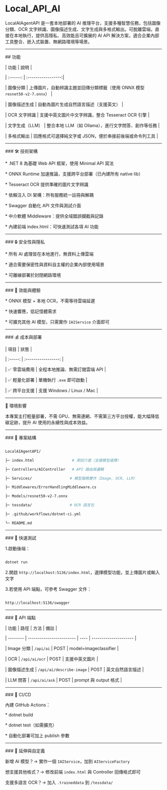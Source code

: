 # Local\_API\_AI



LocalAIAgentAPI 是一套本地部署的 AI 推理平台，支援多種智慧任務，包括圖像分類、OCR 文字辨識、圖像描述生成、文字生成與多格式輸出。可脫離雲端，直接在本地執行，提供高隱私、高效能且可擴展的 AI API 解決方案，適合企業內部工具整合、嵌入式裝置、無網路環境等場景。



----------------------------



\## 功能

| 功能 | 說明 |

| :------: | :-----------------:|

| 圖像分類     | 上傳圖片，自動辨識主題並回傳分類標籤（使用 ONNX 模型 `resnet50-v2-7.onnx`） |

| 圖像描述生成    | 自動為圖片生成自然語言描述（支援英文）                                 |

| OCR 文字辨識  | 支援中英文圖片中文字辨識，整合 Tesseract OCR 引擎                    |

| 文字生成（LLM） | 整合本地 LLM（如 Ollama），進行文字問答、創作等任務                     |

| 多格式輸出     | 回應格式可選擇純文字或 JSON，便於串接前後端或命令列工具                      |



----------------------------



\###  🛠️ 技術架構

\* .NET 8 為基礎 Web API 框架，使用 Minimal API 寫法

\* ONNX Runtime 加速推論，支援跨平台部署（已內建所有 native lib）

\* Tesseract OCR 提供準確的圖片文字辨識

\* 依賴注入 DI 架構：所有服務統一註冊與解耦

\* Swagger 自動化 API 文件與測試介面

\* 中介軟體 Middleware：提供全域錯誤攔截與記錄

\* 內建前端 index.html：可快速測試各項 AI 功能



----------------------------



\### 🔒 安全性與隱私

\* 所有 AI 處理皆在本地進行，無資料上傳雲端

\* 適合需要保密性與資料自主權的企業內部使用場景

\* 可離線部署於封閉網路環境



----------------------------



\### 🚀 效能與體驗

\* ONNX 模型 + 本地 OCR，不需等待雲端延遲

\* 快速響應，低記憶體需求

\* 可擴充其他 AI 模型，只需實作 `IAIService` 介面即可



----------------------------



\### 💰 成本與部署

| 項目      | 狀態                       |

| :-----: | :-----------------: |

| ✅ 零雲端費用 | 全程本地推論、無需訂閱雲端 API        |

| ✅ 輕量化部署 | 單機執行 `.exe` 即可啟動         |

| ✅ 跨平台支援 | 支援 Windows / Linux / Mac |



----------------------------



🌱 環境影響

本專案主打輕量部署，不需 GPU、無需連網、不需第三方平台授權，能大幅降低碳足跡，提升 AI 使用的永續性與成本效益。



----------------------------



\### 📂 專案結構

```bash

LocalAIAgentAPI/

├─ index.html                 # 測試介面（支援模型選擇）

├─ Controllers/AIController   # API 路由與邏輯

├─ Services/                 # 模型服務實作（Image, OCR, LLM）

├─ Middlewares/ErrorHandlingMiddleware.cs

├─ Models/resnet50-v2-7.onnx

├─ tessdata/                 # OCR 語言包

├─ .github/workflows/dotnet-ci.yml

└─ README.md

```



----------------------------



\### 🧪 快速測試



1.啟動後端：

```bash

dotnet run

```

2.開啟 `http://localhost:5136/index.html`，選擇模型功能，並上傳圖片或輸入文字



3.若使用 API 端點，可參考 Swagger 文件：

```bash

http://localhost:5136/swagger

```



----------------------------



\### 🧠 API 端點



| 功能       | 路徑                       | 方法   | 備註                    |

| -------- | ------------------------ | ---- | --------------------- |

| Image 分類 | `/api/ai`                | POST | model=imageclassifier |

| OCR      | `/api/ai/ocr`            | POST | 支援中英文圖片               |

| 圖像描述生成   | `/api/ai/describe-image` | POST | 英文自然語言描述              |

| LLM 問答   | `/api/ai/ask`            | POST | prompt 與 output 格式    |



----------------------------



\### 🧰 CI/CD

內建 GitHub Actions：

\* dotnet build

\* dotnet test（如需擴充）

\* 自動化部署可加上 publish 參數



----------------------------



\### 🔧 延伸與自定義

新增 AI 模型？→ 實作一個 `IAIService`，加到 `AIServiceFactory`



想支援其他格式？→ 修改前端 `index.html` 與 Controller 回傳格式即可



支援多語言 OCR？→ 加入 `.traineddata` 到 `/tessdata/`

